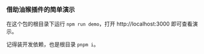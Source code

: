 ### 借助油猴插件的简单演示

在这个包的根目录下运行 `npm run demo`，打开 http://localhost:3000 即可查看演示。

记得装开发依赖，也是根目录 `pnpm i`。
